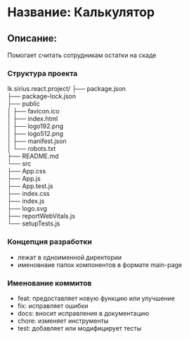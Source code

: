 # Название: Калькулятор
## Описание:
Помогает считать сотрудникам остатки на скаде

### Структура проекта
lk.sirius.react.project/
├── package.json\
├── package-lock.json\
├── public\
│   ├── favicon.ico\
│   ├── index.html\
│   ├── logo192.png\
│   ├── logo512.png\
│   ├── manifest.json\
│   └── robots.txt\
├── README.md\
└── src\
    ├── App.css\
    ├── App.js\
    ├── App.test.js\
    ├── index.css\
    ├── index.js\
    ├── logo.svg\
    ├── reportWebVitals.js\
    └── setupTests.js

### Концепция разработки
- лежат в одноименной директории
- именовнаие папок компонентов в формате main-page

### Именование коммитов
- feat: предоставляет новую функцию или улучшение
- fix: исправляет ошибки
- docs: вносит исправления в документацию
- chore: изменяет инструменты
- test: добавляет или модифицирует тесты